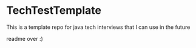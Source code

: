 # TechTestTemplate

This is a template repo for java tech interviews that I can use in the future

readme over :)
